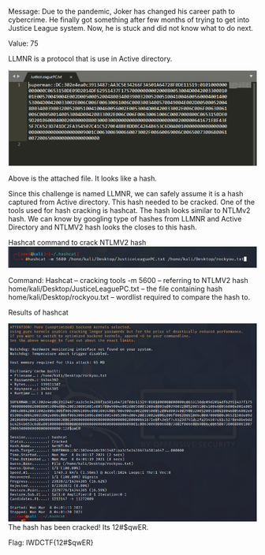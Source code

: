 Message: Due to the pandemic, Joker has changed his career path to cybercrime.  He finally got something after few months of trying to get into Justice League system. Now, he is stuck and did not know what to do next.

Value: 75

LLMNR is a protocol that is use in Active directory. 

<img src="https://github.com/CSBCTF/IWDCTF/blob/9bd743a1388502c9a19864eef7de6a8844a517f4/Crypto/LLMNR/files/1.PNG">

Above is the attached file. 
 It looks like a hash. 

Since this challenge is named LLMNR, we can safely assume it is a hash captured from Active directory. This hash needed to be cracked. One of the tools used for hash cracking is hashcat. The hash looks similar to NTLMv2 hash. We can know by googling type of hashes from LLMNR and Active Directory and NTLMV2 hash looks the closes to this hash.

Hashcat command to crack NTLMV2 hash
<img src="https://github.com/CSBCTF/IWDCTF/blob/9bd743a1388502c9a19864eef7de6a8844a517f4/Crypto/LLMNR/files/2.PNG">
 
Command:
 Hashcat – cracking tools
-m 5600 – referring to NTLMV2 hash
home/kali/Desktop/JusticeLeaguePC.txt – the file containing hash
home/kali/Desktop/rockyou.txt – wordlist required to compare the hash to.

Results of hashcat

<img src="https://github.com/CSBCTF/IWDCTF/blob/9bd743a1388502c9a19864eef7de6a8844a517f4/Crypto/LLMNR/files/3.PNG">
The hash has been cracked! 
Its 12#$qwER.

Flag: IWDCTF{12#$qwER}
